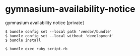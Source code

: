 # gymnasium-availability-notice
gymnasium availability notice [private]

```
$ bundle config set --local path 'vendor/bundle'
$ bundle config set --local without 'development' 
$ bundle install

$ bundle exec ruby script.rb
```
